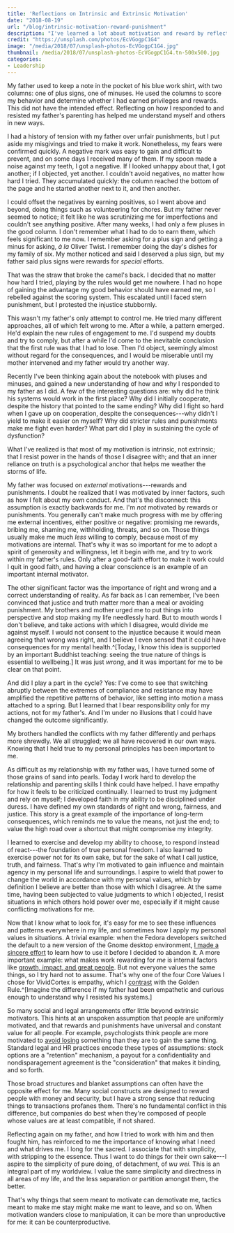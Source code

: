 ```yaml
---
title: 'Reflections on Intrinsic and Extrinsic Motivation'
date: "2018-08-19"
url: "/blog/intrinsic-motivation-reward-punishment"
description: "I've learned a lot about motivation and reward by reflecting on my father's parenting."
credit: "https://unsplash.com/photos/EcVGogpC1G4"
image: "/media/2018/07/unsplash-photos-EcVGogpC1G4.jpg"
thumbnail: /media/2018/07/unsplash-photos-EcVGogpC1G4.tn-500x500.jpg
categories:
- Leadership
---
```

My father used to keep a note in the pocket of his blue work shirt, with two columns: one of plus signs, one of minuses.
He used the columns to score my behavior and determine whether I had earned privileges and rewards.
This did not have the intended effect.
Reflecting on how I responded to and resisted my father's parenting has helped me understand myself and others in new ways.
<!--more-->

I had a history of tension with my father over unfair punishments, but I put aside my misgivings and tried to make it work.
Nonetheless, my fears were confirmed quickly.
A negative mark was easy to gain and difficult to prevent, and on some days I received many of them.
If my spoon made a noise against my teeth, I got a negative.
If I looked unhappy about that, I got another; if I objected, yet another.
I couldn't avoid negatives, no matter how hard I tried.
They accumulated quickly: the column reached the bottom of the page and he started another next to it, and then another.

I could offset the negatives by earning positives, so I went above and beyond, doing things such as volunteering for chores.
But my father never seemed to notice; it felt like he was scrutinizing me for imperfections and couldn't see anything positive.
After many weeks, I had only a few pluses in the good column.
I don't remember what I had to do to earn them, which feels significant to me now.
I remember asking for a plus sign and getting a minus for asking, *&agrave; la* Oliver Twist.
I remember doing the day's dishes for my family of six.
My mother noticed and said I deserved a plus sign, but my father said plus signs were rewards for *special* efforts.

That was the straw that broke the camel's back.
I decided that no matter how hard I tried, playing by the rules would get me nowhere.
I had no hope of gaining the advantage my good behavior should have earned me, so I rebelled against the scoring system.
This escalated until I faced stern punishment, but I protested the injustice stubbornly.

This wasn't my father's only attempt to control me.
He tried many different approaches, all of which felt wrong to me.
After a while, a pattern emerged.
He'd explain the new rules of engagement to me.
I'd suspend my doubts and try to comply, but after a while I'd come to the inevitable conclusion that the first rule was that I had to lose.
Then I'd object, seemingly almost without regard for the consequences, and I would be miserable until my mother intervened and my father would try another way.

Recently I've been thinking again about the notebook with pluses and minuses, and gained a new understanding of how and _why_ I responded to my father as I did.
A few of the interesting questions are: why did he think his systems would work in the first place?
Why did I initially cooperate, despite the history that pointed to the same ending?
Why did I fight so hard when I gave up on cooperation, despite the consequences---why didn't I yield to make it easier on myself?
Why did stricter rules and punishments make me fight even harder?
What part did I play in sustaining the cycle of dysfunction?

What I've realized is that most of my motivation is intrinsic, not extrinsic; that I resist power in the hands of those I disagree with; and that an inner reliance on truth is a psychological anchor that helps me weather the storms of life.

My father was focused on _external_ motivations---rewards and punishments.
I doubt he realized that I was motivated by inner factors, such as how I felt about my own conduct.
And that's the disconnect: this assumption is exactly backwards for me.
I'm _not_ motivated by rewards or punishments.
You generally can't make much progress with me by offering me external incentives, either positive or negative: promising me rewards, bribing me, shaming me, withholding, threats, and so on.
Those things usually make me much *less* willing to comply, because most of my motivations are internal.
That's why it was so important for me to adopt a spirit of generosity and willingness, let it begin with me, and try to work within my father's rules.
Only after a good-faith effort to make it work could I quit in good faith, and having a clear conscience is an example of an important internal motivator.

The other significant factor was the importance of right and wrong and a correct understanding of reality.
As far back as I can remember, I've been convinced that justice and truth matter more than a meal or avoiding punishment.
My brothers and mother urged me to put things into perspective and stop making my life needlessly hard.
But to mouth words I don't believe, and take actions with which I disagree, would divide me against myself.
I would not consent to the injustice because it would mean agreeing that wrong was right, and I believe I even sensed that it could have consequences for my mental health.^[Today, I know this idea is supported by an important Buddhist teaching: seeing the true nature of things is essential to wellbeing.]
It was just *wrong*, and it was important for me to be clear on that point.

And did I play a part in the cycle?
Yes: I've come to see that switching abruptly between the extremes of compliance and resistance may have amplified the repetitive patterns of behavior, like setting into motion a mass attached to a spring.
But I learned that I bear responsibility only for my actions, not for my father's.
And I'm under no illusions that I could have changed the outcome significantly.

My brothers handled the conflicts with my father differently and perhaps more shrewdly.
We all struggled; we all have recovered in our own ways.
Knowing that I held true to my personal principles has been important to me.

As difficult as my relationship with my father was, I have turned some of those grains of sand into pearls.
Today I work hard to develop the relationship and parenting skills I think could have helped.
I have empathy for how it feels to be criticized continually.
I learned to trust my judgment and rely on myself; I developed faith in my ability to be disciplined under duress.
I have defined my own standards of right and wrong, fairness, and justice.
This story is a great example of the importance of long-term consequences, which reminds me to value the means, not just the end; to value the high road over a shortcut that might compromise my integrity.

I learned to exercise and develop my ability to choose, to respond instead of react---the foundation of true personal freedom.
I also learned to exercise power not for its own sake, but for the sake of what I call justice, truth, and fairness.
That's why I'm motivated to gain influence and maintain agency in my personal life and surroundings.
I aspire to wield that power to change the world in accordance with my personal values, which by definition I believe are better than those with which I disagree.
At the same time, having been subjected to value judgments to which I objected, I resist situations in which others hold power over me, especially if it might cause conflicting motivations for me.

Now that I know what to look for, it's easy for me to see these influences and patterns everywhere in my life, and sometimes how I apply my personal values in situations.
A trivial example: when the Fedora developers switched the default to a new version of the Gnome desktop environment, [I made a sincere effort](/blog/2011/06/28/how-i-ended-my-trial-of-gnome-3/) to learn how to use it before I decided to abandon it.
A more important example: what makes work rewarding for _me_ is internal factors like [growth, impact, and great people](/blog/three-keys-rewarding-career-challenge-impact-people/).
But not everyone values the same things, so I try hard not to assume.
That's why one of the four Core Values I chose for VividCortex is empathy, which I [contrast](/blog/better-than-the-golden-rule/) with the Golden Rule.^[Imagine the difference if my father had been empathetic and curious enough to understand why I resisted his systems.]

So many social and legal arrangements offer little beyond extrinsic motivators.
This hints at an unspoken assumption that people are uniformly motivated, and that rewards and punishments have universal and constant value for all people.
For example, psychologists think people are more motivated to [avoid losing](https://en.wikipedia.org/wiki/Loss_aversion) something than they are to gain the same thing.
Standard legal and HR practices encode these types of assumptions: stock options are a "retention" mechanism, a payout for a confidentiality and nondisparagement agreement is the "consideration" that makes it binding, and so forth.

Those broad structures and blanket assumptions can often have the opposite effect for me.
Many social constructs are designed to reward people with money and security, but I have a strong sense that reducing things to transactions profanes them.
There's no fundamental conflict in this difference, but companies do best when they're composed of people whose values are at least compatible, if not shared.

Reflecting again on my father, and how I tried to work with him and then fought him, has reinforced to me the importance of knowing what I need and what drives me.
I long for the sacred.
I associate that with simplicity, with stripping to the essence.
Thus I want to do things for their own sake---I aspire to the simplicity of pure doing, of detachment, of _wu wei_.
This is an integral part of my worldview.
I value the same simplicity and directness in all areas of my life, and the less separation or partition amongst them, the better.

That's why things that seem meant to motivate can demotivate me, tactics meant to make me stay might make me want to leave, and so on.
When motivation wanders close to manipulation, it can be more than unproductive for me: it can be counterproductive.
